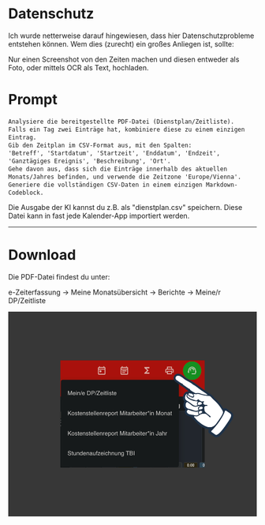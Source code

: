 # Datenschutz

Ich wurde netterweise darauf hingewiesen, dass hier Datenschutzprobleme entstehen können. Wem dies (zurecht) ein großes Anliegen ist, sollte:

Nur einen Screenshot von den Zeiten machen und diesen entweder als Foto, oder mittels OCR als Text, hochladen.

# Prompt

```
Analysiere die bereitgestellte PDF-Datei (Dienstplan/Zeitliste).
Falls ein Tag zwei Einträge hat, kombiniere diese zu einem einzigen Eintrag.
Gib den Zeitplan im CSV-Format aus, mit den Spalten:
'Betreff', 'Startdatum', 'Startzeit', 'Enddatum', 'Endzeit', 'Ganztägiges Ereignis', 'Beschreibung', 'Ort'.
Gehe davon aus, dass sich die Einträge innerhalb des aktuellen Monats/Jahres befinden, und verwende die Zeitzone 'Europe/Vienna'.
Generiere die vollständigen CSV-Daten in einem einzigen Markdown-Codeblock.
```

Die Ausgabe der KI kannst du z.B. als "dienstplan.csv" speichern. Diese Datei kann in fast jede Kalender-App importiert werden.

---

# Download

Die PDF-Datei findest du unter:

e-Zeiterfassung -> Meine Monatsübersicht -> Berichte -> Meine/r DP/Zeitliste

<img src="preview_dienstplan.png" alt="Vorschau Dienstplan" style="max-width: 100%; height: auto;">
